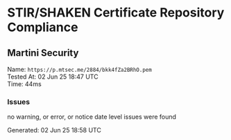 # STIR/SHAKEN Certificate Repository Compliance

## Martini Security

Name: `https://p.mtsec.me/2884/bkk4fZa2BRhO.pem`\
Tested At: 02 Jun 25 18:47 UTC\
Time: 44ms

### Issues

no warning, or error, or notice date level issues were found

Generated: 02 Jun 25 18:58 UTC